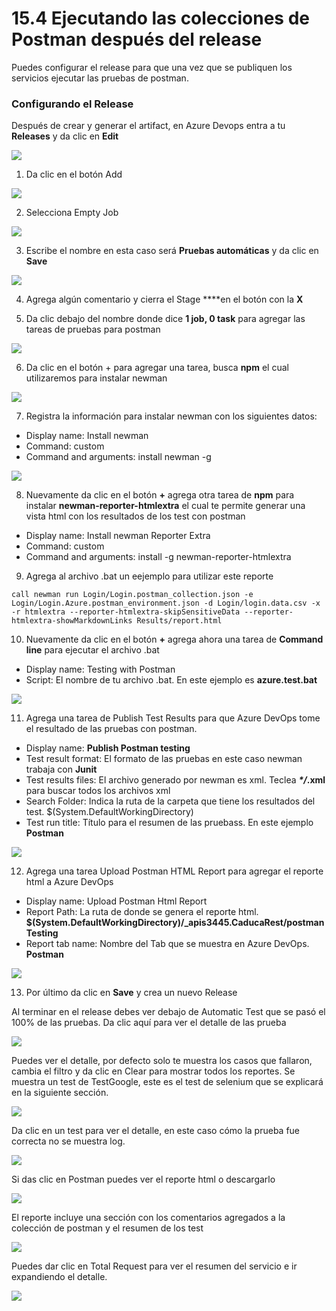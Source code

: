 # 15.4 Ejecutando las colecciones de Postman después del release

Puedes configurar el release para que una vez que se publiquen los servicios ejecutar las pruebas de postman.

### Configurando el Release

Después de crear y generar el artifact, en Azure Devops entra a tu **Releases** y da clic en **Edit**

![](../.gitbook/assets/image%20%28142%29.png)

1. Da clic en el botón Add

![](../.gitbook/assets/image%20%28243%29.png)

2. Selecciona Empty Job

![](../.gitbook/assets/image%20%28138%29.png)

3. Escribe el nombre en esta caso será **Pruebas automáticas** y da clic en **Save**

![](../.gitbook/assets/image%20%28356%29.png)

4. Agrega algún comentario y cierra el Stage ****en el botón con la **X**

5. Da clic debajo del nombre donde dice **1 job, 0 task** para agregar las tareas de pruebas para postman

![](../.gitbook/assets/image%20%2851%29.png)

6. Da clic en el botón + para agregar una tarea, busca **npm** el cual utilizaremos para instalar newman

![](../.gitbook/assets/image%20%28593%29.png)

7. Registra la información para instalar newman con los siguientes datos:

* Display name: Install newman
* Command: custom
* Command and arguments: install newman -g

![](../.gitbook/assets/image%20%28567%29.png)

8. Nuevamente da clic en el botón **+** agrega otra tarea de **npm** para instalar **newman-reporter-htmlextra** el cual te permite generar una vista html con los resultados de los test con postman

* Display name: Install newman Reporter Extra
* Command: custom
* Command and arguments: install -g newman-reporter-htmlextra

9. Agrega al archivo .bat un eejemplo para utilizar este reporte

```text
call newman run Login/Login.postman_collection.json -e Login/Login.Azure.postman_environment.json -d Login/login.data.csv -x -r htmlextra --reporter-htmlextra-skipSensitiveData --reporter-htmlextra-showMarkdownLinks Results/report.html
```

10. Nuevamente da clic en el botón **+** agrega ahora una tarea de **Command line** para ejecutar el archivo .bat

* Display name: Testing with Postman
* Script: El nombre de tu archivo .bat. En este ejemplo es **azure.test.bat**

![](../.gitbook/assets/image%20%28566%29.png)

11. Agrega una tarea de Publish Test Results para que Azure DevOps tome el resultado de las pruebas con postman.

* Display name: **Publish Postman testing**
* Test result format:  El formato de las pruebas en este caso newman trabaja con **Junit**
* Test results files: El archivo generado por newman es xml. Teclea _**\*/**_**.xml** para buscar todos los archivos xml 
* Search Folder: Indica la ruta de la carpeta que tiene los resultados del test. $\(System.DefaultWorkingDirectory\)
* Test run title: Título para el resumen de las pruebass. En este ejemplo **Postman**

![](../.gitbook/assets/image%20%28586%29.png)

12. Agrega una tarea Upload Postman HTML Report para agregar el reporte html a Azure DevOps

* Display name: Upload Postman Html Report
* Report Path: La ruta de donde se genera el reporte html. **$\(System.DefaultWorkingDirectory\)/\_apis3445.CaducaRest/postmanTesting**
* Report tab name: Nombre del Tab que se muestra en Azure DevOps. **Postman**

![](../.gitbook/assets/image%20%28590%29.png)

13. Por último da clic en **Save** y crea un nuevo Release  
  
Al terminar en el release debes ver debajo de Automatic Test que se pasó el 100% de las pruebas. Da clic aquí para ver el detalle de las prueba

![](../.gitbook/assets/image%20%28580%29.png)

Puedes ver el detalle, por defecto solo te muestra los casos que fallaron, cambia el filtro y da clic en Clear para mostrar todos los reportes. Se muestra un test de TestGoogle, este es el test de selenium que se explicará en la siguiente sección.

![](../.gitbook/assets/image%20%28558%29.png)

Da clic en un test para ver el detalle, en este caso cómo la prueba fue correcta no se muestra log.

![](../.gitbook/assets/image%20%28583%29.png)

Si das clic en Postman puedes ver el reporte html o descargarlo

![](../.gitbook/assets/image%20%28592%29.png)

El reporte incluye una sección con los comentarios agregados a la colección de postman y el resumen de los test

![](../.gitbook/assets/image%20%28553%29.png)

Puedes dar clic en Total Request para ver el resumen del servicio e ir expandiendo el detalle.

![](../.gitbook/assets/image%20%28564%29.png)











